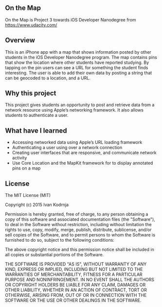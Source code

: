 ﻿## On the Map

On the Map is Project 3 towards iOS Developer Nanodegree from https://www.udacity.com/


## Overview

This is an iPhone app with a map that shows information posted by other students in the iOS Developer Nanodegree program. The map contains pins that show the location where other students have reported studying. By tapping on the pin users can see a URL for something the student finds interesting. The user is able to add their own data by posting a string that can be geocoded to a location, and a URL.


## Why this project

This project gives students an opportunity to post and retrieve data from a network resource using Apple’s networking framework. It also allows students to authenticate a user.


## What have I learned
* Accessing networked data using Apple’s URL loading framework
* Authenticating a user using over a network connection
* Creating user interfaces that are responsive, and communicate network activity
* Use Core Location and the MapKit framework for to display annotated pins on a map


## License

The MIT License (MIT)

Copyright (c) 2015 Ivan Kodrnja

Permission is hereby granted, free of charge, to any person obtaining a copy
of this software and associated documentation files (the "Software"), to deal
in the Software without restriction, including without limitation the rights
to use, copy, modify, merge, publish, distribute, sublicense, and/or sell
copies of the Software, and to permit persons to whom the Software is
furnished to do so, subject to the following conditions:

The above copyright notice and this permission notice shall be included in
all copies or substantial portions of the Software.

THE SOFTWARE IS PROVIDED "AS IS", WITHOUT WARRANTY OF ANY KIND, EXPRESS OR
IMPLIED, INCLUDING BUT NOT LIMITED TO THE WARRANTIES OF MERCHANTABILITY,
FITNESS FOR A PARTICULAR PURPOSE AND NONINFRINGEMENT. IN NO EVENT SHALL THE
AUTHORS OR COPYRIGHT HOLDERS BE LIABLE FOR ANY CLAIM, DAMAGES OR OTHER
LIABILITY, WHETHER IN AN ACTION OF CONTRACT, TORT OR OTHERWISE, ARISING FROM,
OUT OF OR IN CONNECTION WITH THE SOFTWARE OR THE USE OR OTHER DEALINGS IN
THE SOFTWARE.